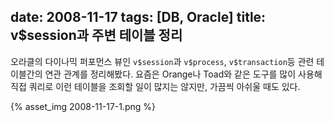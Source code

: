 date: 2008-11-17
tags: [DB, Oracle]
title: v$session과 주변 테이블 정리
---
오라클의 다이나믹 퍼포먼스 뷰인 `v$session`과 `v$process`, `v$transaction`등 관련 테이블간의 연관 관계를 정리해봤다. 요즘은 Orange나 Toad와 같은 도구를 많이 사용해 직접 쿼리로 이런 테이블을 조회할 일이 많지는 않지만, 가끔씩 아쉬울 때도 있다.

{% asset_img 2008-11-17-1.png %}

